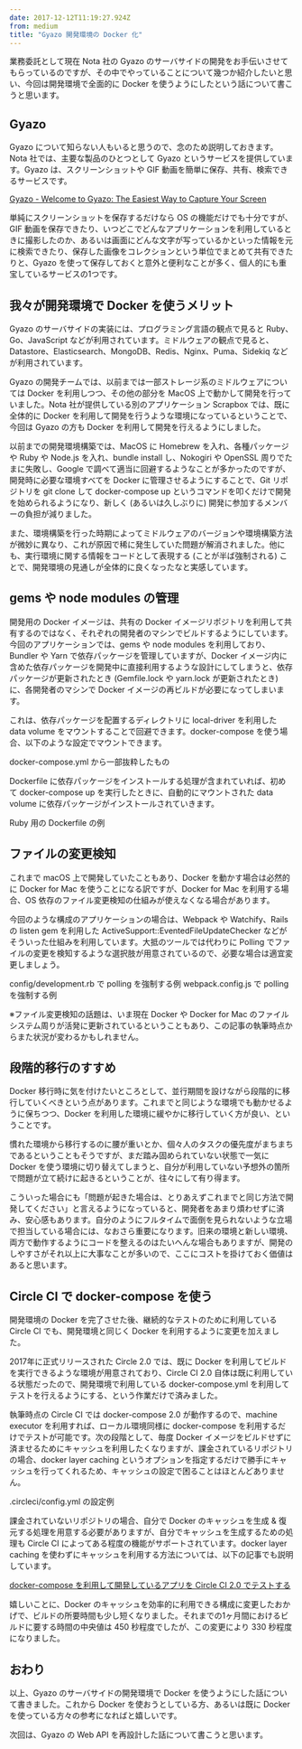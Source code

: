 ```yaml
---
date: 2017-12-12T11:19:27.924Z
from: medium
title: "Gyazo 開発環境の Docker 化"
---
```


業務委託として現在 Nota 社の Gyazo のサーバサイドの開発をお手伝いさせてもらっているのですが、その中でやっていることについて幾つか紹介したいと思い、今回は開発環境で全面的に Docker を使うようにしたという話について書こうと思います。

## Gyazo

Gyazo について知らない人もいると思うので、念のため説明しておきます。Nota 社では、主要な製品のひとつとして Gyazo というサービスを提供しています。Gyazo は、スクリーンショットや GIF 動画を簡単に保存、共有、検索できるサービスです。

[Gyazo - Welcome to Gyazo: The Easiest Way to Capture Your Screen](https://gyazo.com)

単純にスクリーンショットを保存するだけなら OS の機能だけでも十分ですが、GIF 動画を保存できたり、いつどこでどんなアプリケーションを利用しているときに撮影したのか、あるいは画面にどんな文字が写っているかといった情報を元に検索できたり、保存した画像をコレクションという単位でまとめて共有できたりと、Gyazo を使って保存しておくと意外と便利なことが多く、個人的にも重宝しているサービスの1つです。

## 我々が開発環境で Docker を使うメリット

Gyazo のサーバサイドの実装には、プログラミング言語の観点で見ると Ruby、Go、JavaScript などが利用されています。ミドルウェアの観点で見ると、Datastore、Elasticsearch、MongoDB、Redis、Nginx、Puma、Sidekiq などが利用されています。

Gyazo の開発チームでは、以前までは一部ストレージ系のミドルウェアについては Docker を利用しつつ、その他の部分を MacOS 上で動かして開発を行っていました。Nota 社が提供している別のアプリケーション Scrapbox では、既に全体的に Docker を利用して開発を行うような環境になっているということで、今回は Gyazo の方も Docker を利用して開発を行えるようにしました。

以前までの開発環境構築では、MacOS に Homebrew を入れ、各種パッケージや Ruby や Node.js を入れ、bundle install し、Nokogiri や OpenSSL 周りでたまに失敗し、Google で調べて適当に回避するようなことが多かったのですが、開発時に必要な環境すべてを Docker に管理させるようにすることで、Git リポジトリを git clone して docker-compose up というコマンドを叩くだけで開発を始められるようになり、新しく (あるいは久しぶりに) 開発に参加するメンバーの負担が減りました。

また、環境構築を行った時期によってミドルウェアのバージョンや環境構築方法が微妙に異なり、これが原因で稀に発生していた問題が解消されました。他にも、実行環境に関する情報をコードとして表現する (ことが半ば強制される) ことで、開発環境の見通しが全体的に良くなったなと実感しています。

## gems や node modules の管理

開発用の Docker イメージは、共有の Docker イメージリポジトリを利用して共有するのではなく、それぞれの開発者のマシンでビルドするようにしています。今回のアプリケーションでは、gems や node modules を利用しており、Bundler や Yarn で依存パッケージを管理していますが、Docker イメージ内に含めた依存パッケージを開発中に直接利用するような設計にしてしまうと、依存パッケージが更新されたとき (Gemfile.lock や yarn.lock が更新されたとき) に、各開発者のマシンで Docker イメージの再ビルドが必要になってしまいます。

これは、依存パッケージを配置するディレクトリに local-driver を利用した data volume をマウントすることで回避できます。docker-compose を使う場合、以下のような設定でマウントできます。

docker-compose.yml から一部抜粋したもの

Dockerfile に依存パッケージをインストールする処理が含まれていれば、初めて docker-compose up を実行したときに、自動的にマウントされた data volume に依存パッケージがインストールされていきます。

Ruby 用の Dockerfile の例

## ファイルの変更検知

これまで macOS 上で開発していたこともあり、Docker を動かす場合は必然的に Docker for Mac を使うことになる訳ですが、Docker for Mac を利用する場合、OS 依存のファイル変更検知の仕組みが使えなくなる場合があります。

今回のような構成のアプリケーションの場合は、Webpack や Watchify、Rails の listen gem を利用した ActiveSupport::EventedFileUpdateChecker などがそういった仕組みを利用しています。大抵のツールでは代わりに Polling でファイルの変更を検知するような選択肢が用意されているので、必要な場合は適宜変更しましょう。

config/development.rb で polling を強制する例
webpack.config.js で polling を強制する例

※ファイル変更検知の話題は、いま現在 Docker や Docker for Mac のファイルシステム周りが活発に更新されているということもあり、この記事の執筆時点からまた状況が変わるかもしれません。

## 段階的移行のすすめ

Docker 移行時に気を付けたいところとして、並行期間を設けながら段階的に移行していくべきという点があります。これまでと同じような環境でも動かせるように保ちつつ、Docker を利用した環境に緩やかに移行していく方が良い、ということです。

慣れた環境から移行するのに腰が重いとか、個々人のタスクの優先度がまちまちであるということもそうですが、まだ踏み固められていない状態で一気に Docker を使う環境に切り替えてしまうと、自分が利用していない予想外の箇所で問題が立て続けに起きるということが、往々にして有り得ます。

こういった場合にも「問題が起きた場合は、とりあえずこれまでと同じ方法で開発してください」と言えるようになっていると、開発者をあまり煩わせずに済み、安心感もあります。自分のようにフルタイムで面倒を見られないような立場で担当している場合には、なおさら重要になります。旧来の環境と新しい環境、両方で動作するようにコードを整えるのはたいへんな場合もありますが、開発のしやすさがそれ以上に大事なことが多いので、ここにコストを掛けておく価値はあると思います。

## Circle CI で docker-compose を使う

開発環境の Docker を完了させた後、継続的なテストのために利用している Circle CI でも、開発環境と同じく Docker を利用するように変更を加えました。

2017年に正式リリースされた Circle 2.0 では、既に Docker を利用してビルドを実行できるような環境が用意されており、Circle CI 2.0 自体は既に利用している状態だったので、開発環境で利用している docker-compose.yml を利用してテストを行えるようにする、という作業だけで済みました。

執筆時点の Circle CI では docker-compose 2.0 が動作するので、machine executor を利用すれば、ローカル環境同様に docker-compose を利用するだけでテストが可能です。次の段階として、毎度 Docker イメージをビルドせずに済ませるためにキャッシュを利用したくなりますが、課金されているリポジトリの場合、docker layer caching というオプションを指定するだけで勝手にキャッシュを行ってくれるため、キャッシュの設定で困ることはほとんどありません。

.circleci/config.yml の設定例

課金されていないリポジトリの場合、自分で Docker のキャッシュを生成 & 復元する処理を用意する必要がありますが、自分でキャッシュを生成するための処理も Circle CI によってある程度の機能がサポートされています。docker layer caching を使わずにキャッシュを利用する方法については、以下の記事でも説明しています。

[docker-compose を利用して開発しているアプリを Circle CI 2.0 でテストする](https://medium.com/@r7kamura/docker-compose-%E3%82%92%E5%88%A9%E7%94%A8%E3%81%97%E3%81%A6%E9%96%8B%E7%99%BA%E3%81%97%E3%81%A6%E3%81%84%E3%82%8B%E3%82%A2%E3%83%97%E3%83%AA%E3%82%92-circle-ci-2-0-%E3%81%A7%E3%83%86%E3%82%B9%E3%83%88%E3%81%99%E3%82%8B-42b8fbe6bc3b)

嬉しいことに、Docker のキャッシュを効率的に利用できる構成に変更したおかげで、ビルドの所要時間も少し短くなりました。それまでの1ヶ月間におけるビルドに要する時間の中央値は 450 秒程度でしたが、この変更により 330 秒程度になりました。

## おわり

以上、Gyazo のサーバサイドの開発環境で Docker を使うようにした話について書きました。これから Docker を使おうとしている方、あるいは既に Docker を使っている方々の参考になればと嬉しいです。

次回は、Gyazo の Web API を再設計した話について書こうと思います。
